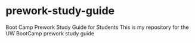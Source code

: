 # prework-study-guide
Boot Camp Prework Study Guide for Students
This is my repository for the UW BootCamp prework study guide
